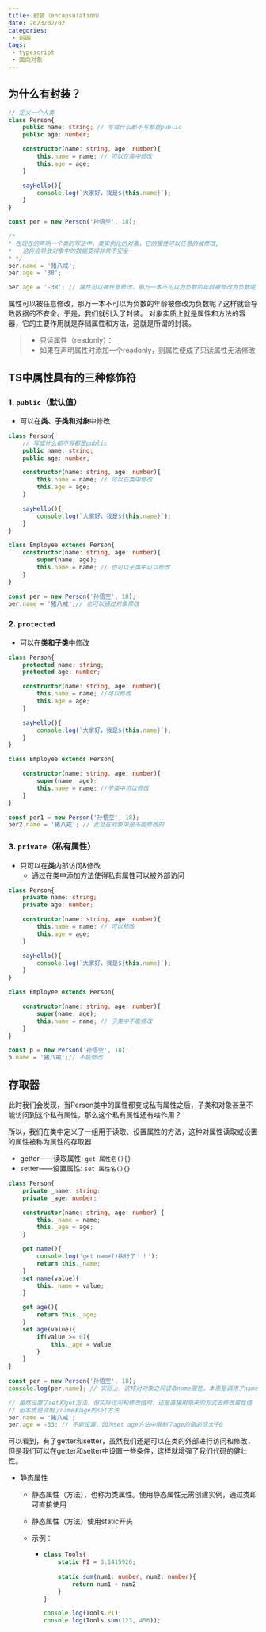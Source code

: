 ```yaml
---
title: 封装（encapsulation）
date: 2023/02/02
categories:
 - 前端
tags:
 - typescript
 - 面向对象
---
```


## 为什么有封装？

```ts
// 定义一个人类
class Person{
    public name: string; // 写或什么都不写都是public
    public age: number;

    constructor(name: string, age: number){
        this.name = name; // 可以在类中修改
        this.age = age;
    }

    sayHello(){
        console.log(`大家好，我是${this.name}`);
    }
}

const per = new Person('孙悟空', 18);

/*
* 在现在的声明一个类的写法中，类实例化的对象，它的属性可以任意的被修改,
*   这将会导致对象中的数据变得非常不安全
* */
per.name = '猪八戒';
per.age = '38';

per.age = '-38'; // 属性可以被任意修改，那万一本不可以为负数的年龄被修改为负数呢？这样就会导致数据的不安全
```

属性可以被任意修改，那万一本不可以为负数的年龄被修改为负数呢？这样就会导致数据的不安全。于是，我们就引入了封装。
对象实质上就是属性和方法的容器，它的主要作用就是存储属性和方法，这就是所谓的封装。

> - 只读属性（readonly）：
> - 如果在声明属性时添加一个readonly，则属性便成了只读属性无法修改


## TS中属性具有的三种修饰符

### 1. `public`（默认值）

- 可以在**类、子类和对象**中修改

```typescript
class Person{
    // 写或什么都不写都是public
    public name: string; 
    public age: number;

    constructor(name: string, age: number){
        this.name = name; // 可以在类中修改
        this.age = age;
    }

    sayHello(){
        console.log(`大家好，我是${this.name}`);
    }
}

class Employee extends Person{
    constructor(name: string, age: number){
        super(name, age);
        this.name = name; // 也可以子类中可以修改
    }
}

const per = new Person('孙悟空', 18);
per.name = '猪八戒';// 也可以通过对象修改
```

### 2. `protected`

- 可以在**类和子类**中修改

```typescript
class Person{
    protected name: string;
    protected age: number;

    constructor(name: string, age: number){
        this.name = name; //可以修改
        this.age = age;
    }

    sayHello(){
        console.log(`大家好，我是${this.name}`);
    }
}

class Employee extends Person{

    constructor(name: string, age: number){
        super(name, age);
        this.name = name; //子类中可以修改
    }
}

const per1 = new Person('孙悟空', 18);
per2.name = '猪八戒'; // 此处在对象中是不能修改的
```

### 3. `private`（私有属性）

- 只可以在**类**内部访问&修改
    - 通过在类中添加方法使得私有属性可以被外部访问

```typescript
class Person{
    private name: string;
    private age: number;

    constructor(name: string, age: number){
        this.name = name; // 可以修改
        this.age = age;
    }

    sayHello(){
        console.log(`大家好，我是${this.name}`);
    }
}

class Employee extends Person{

    constructor(name: string, age: number){
        super(name, age);
        this.name = name; // 子类中不能修改
    }
}

const p = new Person('孙悟空', 18);
p.name = '猪八戒';// 不能修改
```

## 存取器

此时我们会发现，当Person类中的属性都变成私有属性之后，子类和对象甚至不能访问到这个私有属性，那么这个私有属性还有啥作用？

所以，我们在类中定义了一组用于读取、设置属性的方法，这种对属性读取或设置的属性被称为属性的存取器
- getter——读取属性: `get 属性名(){}`
- setter——设置属性: `set 属性名(){}`

```typescript
class Person{
    private _name: string;
    private _age: number;

    constructor(name: string, age: number) {
        this._name = name;
        this._age = age;
    }

    get name(){
        console.log('get name()执行了！！');
        return this._name;
    }
    set name(value){
        this._name = value;
    }

    get age(){
        return this._age;
    }
    set age(value){
        if(value >= 0){
            this._age = value
        }
    }
}
        
const per = new Person('孙悟空', 18);
console.log(per.name); // 实际上，这样对对象之间读取name属性，本质是调用了name的get方法。。此处会打印get name()执行了！！

// 虽然设置了set和get方法，但实际访问和修改值时，还是直接用原来的方式去修改属性值
// 但本质是调用了name和age的set方法
per.name = '猪八戒';
per.age = -33; // 不能设置，因为set age方法中限制了age的值必须大于0
```

可以看到，有了getter和setter，虽然我们还是可以在类的外部进行访问和修改，但是我们可以在getter和setter中设置一些条件，这样就增强了我们代码的健壮性。

  - 静态属性

    - 静态属性（方法），也称为类属性。使用静态属性无需创建实例，通过类即可直接使用

    - 静态属性（方法）使用static开头

    - 示例：

      - ```typescript
        class Tools{
            static PI = 3.1415926;
            
            static sum(num1: number, num2: number){
                return num1 + num2
            }
        }
        
        console.log(Tools.PI);
        console.log(Tools.sum(123, 456));
        ```